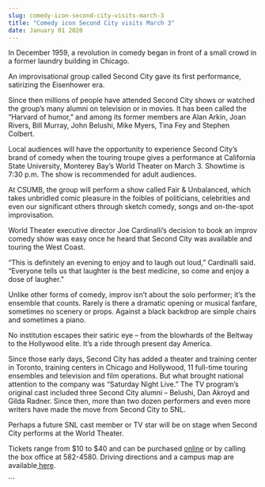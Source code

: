 ```yaml
---
slug: comedy-icon-second-city-visits-march-3
title: "Comedy icon Second City visits March 3"
date: January 01 2020
---
```


 
<p>
  In December 1959, a revolution in comedy began in front of a small crowd in a
  former laundry building in Chicago.
</p>
<p>
  An improvisational group called Second City gave its first performance,
  satirizing the Eisenhower era.
</p>
<p>
  Since then millions of people have attended Second City shows or watched the
  group’s many alumni on television or in movies. It has been called the
  “Harvard of humor,” and among its former members are Alan Arkin, Joan Rivers,
  Bill Murray, John Belushi, Mike Myers, Tina Fey and Stephen Colbert.
</p>
<p>
  Local audiences will have the opportunity to experience Second City’s brand of
  comedy when the touring troupe gives a performance at California State
  University, Monterey Bay’s World Theater on March 3. Showtime is 7:30 p.m. The
  show is recommended for adult audiences.
</p>
<p>
  At CSUMB, the group will perform a show called Fair &amp; Unbalanced, which
  takes unbridled comic pleasure in the foibles of politicians, celebrities and
  even our significant others through sketch comedy, songs and on-the-spot
  improvisation.
</p>
<p>
  World Theater executive director Joe Cardinalli’s decision to book an improv
  comedy show was easy once he heard that Second City was available and touring
  the West Coast.
</p>
<p>
  “This is definitely an evening to enjoy and to laugh out loud,” Cardinalli
  said. “Everyone tells us that laughter is the best medicine, so come and enjoy
  a dose of laugher.”
</p>
<p>
  Unlike other forms of comedy, improv isn’t about the solo performer; it’s the
  ensemble that counts. Rarely is there a dramatic opening or musical fanfare,
  sometimes no scenery or props. Against a black backdrop are simple chairs and
  sometimes a piano.
</p>
<p>
  No institution escapes their satiric eye – from the blowhards of the Beltway
  to the Hollywood elite. It’s a ride through present day America.
</p>
<p>
  Since those early days, Second City has added a theater and training center in
  Toronto, training centers in Chicago and Hollywood, 11 full-time touring
  ensembles and television and film operations. But what brought national
  attention to the company was “Saturday Night Live.” The TV program’s original
  cast included three Second City alumni – Belushi, Dan Akroyd and Gilda Radner.
  Since then, more than two dozen performers and even more writers have made the
  move from Second City to SNL.
</p>
<p>
  Perhaps a future SNL cast member or TV star will be on stage when Second City
  performs at the World Theater.
</p>
<p>
  Tickets range from $10 to $40 and can be purchased
  <a href="https://csumb.edu/worldtheater">online</a> or by calling the box
  office at 582-4580. Driving directions and a campus map are available<a
    href="https://csumb.edu/map"
  >
    here</a
  >.
</p>
```
